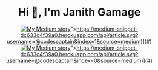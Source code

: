 <div align="center">
<h1 align="center">Hi 👋, I'm Janith Gamage</h1> 

  [![My Medium story](@codescaptain&index=1)](#)">https://medium-snippet-dc633c4f39a0.herokuapp.com/api/article.svg?username=@codescaptain&index=1&source=medium)](#)
[![My Medium story](@codescaptain&index=0)](#)">https://medium-snippet-dc633c4f39a0.herokuapp.com/api/article.svg?username=@codescaptain&index=0&source=medium)](#)

</div> 
